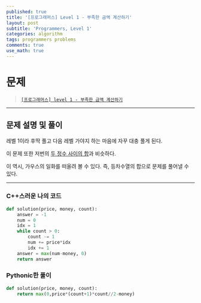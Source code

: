 ```yaml
---
published: true
title: '[프로그래머스] Level 1 - 부족한 금액 계산하기'
layout: post
subtitle: 'Programmers, Level 1'
categories: algorithm
tags: programmers problems
comments: true
use_math: true
---
```


# **문제**

> [`[프로그래머스] level 1 - 부족한 금액 계산하기`](https://school.programmers.co.kr/learn/courses/30/lessons/82612)

---
## **문제 설명 및 풀이**

레벨 1이라 후딱 풀고 다음 레벨 가야지 하는 마음에 자꾸 대충 풀게 된다.

이 문제 또한 저번의 [두 정수 사이의 합](https://sundongkim-dev.github.io/algorithm/2022/07/06/algorithm-Programmers-%EB%91%90-%EC%A0%95%EC%88%98-%EC%82%AC%EC%9D%B4%EC%9D%98-%ED%95%A9/)과 비슷하다.

이 역시, 가우스의 일화를 떠올려 볼 수 있다. 즉, 등차수열의 합으로 문제를 풀어낼 수 있다.

---
### C++스러운 나의 코드
```python
def solution(price, money, count):
    answer = -1
    num = 0
    idx = 1
    while count > 0:
        count -= 1
        num += price*idx
        idx += 1
    answer = max(num-money, 0)
    return answer
```

### Pythonic한 풀이
```python
def solution(price, money, count):
    return max(0,price*(count+1)*count//2-money)
```
